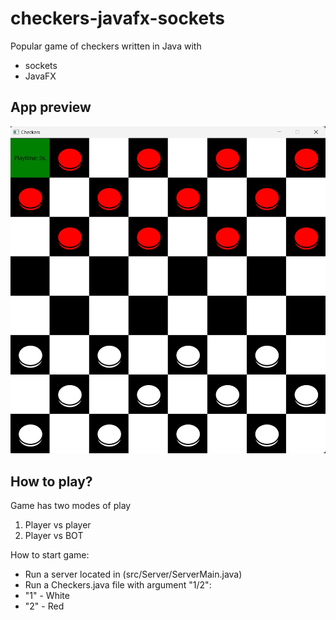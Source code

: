 # checkers-javafx-sockets

Popular game of checkers written in Java with 
- sockets
- JavaFX

## App preview
![game_preview](img/game_preview.jpg)

## How to play?
Game has two modes of play
1. Player vs player
2. Player vs BOT

How to start game:

- Run a server located in (src/Server/ServerMain.java)
- Run a Checkers.java file with argument "1/2":
-  "1" - White
-  "2" - Red
